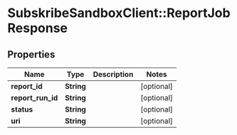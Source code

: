 # SubskribeSandboxClient::ReportJobResponse

## Properties
Name | Type | Description | Notes
------------ | ------------- | ------------- | -------------
**report_id** | **String** |  | [optional] 
**report_run_id** | **String** |  | [optional] 
**status** | **String** |  | [optional] 
**uri** | **String** |  | [optional] 


